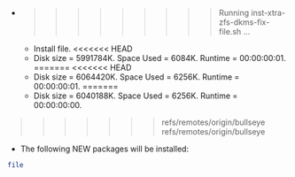 * >>>>>>>>> Running inst-xtra-zfs-dkms-fix-file.sh ...
  * Install file.
<<<<<<< HEAD
  * Disk size = 5991784K. Space Used = 6084K. Runtime = 00:00:00:01.
=======
<<<<<<< HEAD
  * Disk size = 6064420K. Space Used = 6256K. Runtime = 00:00:00:01.
=======
  * Disk size = 6040188K. Space Used = 6256K. Runtime = 00:00:00:00.
>>>>>>> refs/remotes/origin/bullseye
>>>>>>> refs/remotes/origin/bullseye
  * The following NEW packages will be installed:
  ```bash
file
  ```
